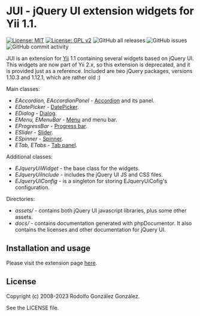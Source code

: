 # JUI - jQuery UI extension widgets for Yii 1.1.

[![License: MIT](https://img.shields.io/badge/License-MIT-yellow.svg)](https://opensource.org/licenses/MIT) 
[![License: GPL v2](https://img.shields.io/badge/License-GPL_v2-blue.svg)](https://www.gnu.org/licenses/old-licenses/gpl-2.0.en.html) 
![GitHub all releases](https://img.shields.io/github/downloads/rgglez/yii-jui/total) 
![GitHub issues](https://img.shields.io/github/issues/rgglez/yii-jui) 
![GitHub commit activity](https://img.shields.io/github/commit-activity/y/rgglez/yii-jui)

JUI is an extension for [Yii](https://yiiframework.com) 1.1 containing several widgets based on jQuery UI. This widgets are now part of Yii 2.x, so this extension is deprecated, and it is provided just as a reference. Included are two jQuery packages, versions 1.10.3 and 1.12.1, which are rather old :) 

Main classes:

* *EAccordion, EAccordionPanel* - [Accordion](https://jqueryui.com/accordion/) and its panel.
* *EDatePicker* - [DatePicker](https://jqueryui.com/datepicker/).
* *EDialog* - [Dialog](https://jqueryui.com/dialog/).
* *EMenu, EMenuBar* - [Menu](https://jqueryui.com/menu/) and menu bar.
* *EProgressBar* - [Progress bar](https://jqueryui.com/progressbar/).
* *ESlider* - [Slider](https://jqueryui.com/slider/).
* *ESpinner* - [Spinner](https://jqueryui.com/spinner/).
* *ETab, ETabs* - [Tab panel](https://jqueryui.com/tabs/).

Additional classes:

* *EJqueryUiWidget* - the base class for the widgets.
* *EJqueryUiInclude* - includes the jQuery UI JS and CSS files.
* *EJqueryUiConfig* - is a singleton for storing EJqueryUiCofig's configuration.

Directories:

* *assets/* - contains both jQuery UI javascript libraries, plus some other assets.
* *docs/* - contains documentation generated with phpDocumentor. It also contains the licenses and other documentation for jQuery UI.

## Installation and usage

Please visit the extension page [here](https://www.yiiframework.com/extension/jui).

## License

Copyright (c) 2008-2023 Rodolfo González González.

See the LICENSE file.
